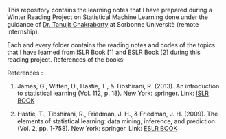   This repository contains the learning notes that I have prepared during a Winter Reading Project on Statistical Machine Learning done under the guidance of [Dr. Tanujit Chakraborty](https://www.ctanujit.org/) at Sorbonne Universitè (remote internship).

  Each and every folder contains the reading notes and codes of the topics that I have learned from ISLR Book [1] and ESLR Book [2] during this reading project.
References of the books:

References :

1. James, G., Witten, D., Hastie, T., & Tibshirani, R. (2013). An introduction to statistical learning (Vol. 112, p. 18). New York: springer. 
Link: [ISLR BOOK](https://www.statlearning.com/)

2. Hastie, T., Tibshirani, R., Friedman, J. H., & Friedman, J. H. (2009). The elements of statistical learning: data mining, inference, and prediction (Vol. 2, pp. 1-758). New York: springer. 
Link: [ESLR BOOK](https://hastie.su.domains/ElemStatLearn/) 
